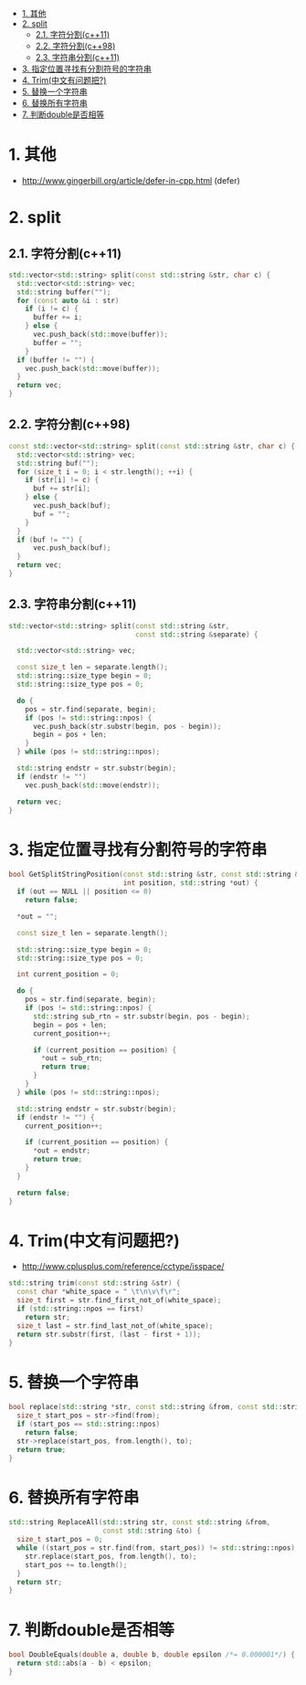 

<!-- TOC -->

- [1. 其他](#1-其他)
- [2. split](#2-split)
    - [2.1. 字符分割(c++11)](#21-字符分割c11)
    - [2.2. 字符分割(c++98)](#22-字符分割c98)
    - [2.3. 字符串分割(c++11)](#23-字符串分割c11)
- [3. 指定位置寻找有分割符号的字符串](#3-指定位置寻找有分割符号的字符串)
- [4. Trim(中文有问题把?)](#4-trim中文有问题把)
- [5. 替换一个字符串](#5-替换一个字符串)
- [6. 替换所有字符串](#6-替换所有字符串)
- [7. 判断double是否相等](#7-判断double是否相等)

<!-- /TOC -->


# 1. 其他 

* http://www.gingerbill.org/article/defer-in-cpp.html (defer)

# 2. split

## 2.1. 字符分割(c++11)
```c++
std::vector<std::string> split(const std::string &str, char c) {
  std::vector<std::string> vec;
  std::string buffer("");
  for (const auto &i : str)
    if (i != c) {
      buffer += i;
    } else {
      vec.push_back(std::move(buffer));
      buffer = "";
    }
  if (buffer != "") {
    vec.push_back(std::move(buffer));
  }
  return vec;
}
```

## 2.2. 字符分割(c++98)
```c++
const std::vector<std::string> split(const std::string &str, char c) {
  std::vector<std::string> vec;
  std::string buf("");
  for (size_t i = 0; i < str.length(); ++i) {
    if (str[i] != c) {
      buf += str[i];
    } else {
      vec.push_back(buf);
      buf = "";
    }
  }
  if (buf != "") {
      vec.push_back(buf);
  }
  return vec;
}
```

## 2.3. 字符串分割(c++11)

```c++
std::vector<std::string> split(const std::string &str,
                               const std::string &separate) {

  std::vector<std::string> vec;

  const size_t len = separate.length();
  std::string::size_type begin = 0;
  std::string::size_type pos = 0;

  do {
    pos = str.find(separate, begin);
    if (pos != std::string::npos) {
      vec.push_back(str.substr(begin, pos - begin));
      begin = pos + len;
    }
  } while (pos != std::string::npos);

  std::string endstr = str.substr(begin);
  if (endstr != "")
    vec.push_back(std::move(endstr));

  return vec;
}
```

# 3. 指定位置寻找有分割符号的字符串
```c++
bool GetSplitStringPosition(const std::string &str, const std::string &separate,
                            int position, std::string *out) {
  if (out == NULL || position <= 0)
    return false;

  *out = "";

  const size_t len = separate.length();

  std::string::size_type begin = 0;
  std::string::size_type pos = 0;

  int current_position = 0;

  do {
    pos = str.find(separate, begin);
    if (pos != std::string::npos) {
      std::string sub_rtn = str.substr(begin, pos - begin);
      begin = pos + len;
      current_position++;

      if (current_position == position) {
        *out = sub_rtn;
        return true;
      }
    }
  } while (pos != std::string::npos);

  std::string endstr = str.substr(begin);
  if (endstr != "") {
    current_position++;

    if (current_position == position) {
      *out = endstr;
      return true;
    }
  }

  return false;
}
```

# 4. Trim(中文有问题把?)
* http://www.cplusplus.com/reference/cctype/isspace/
```c++
std::string trim(const std::string &str) {
  const char *white_space = " \t\n\v\f\r";
  size_t first = str.find_first_not_of(white_space);
  if (std::string::npos == first)
    return str;
  size_t last = str.find_last_not_of(white_space);
  return str.substr(first, (last - first + 1));
}
```

# 5. 替换一个字符串

```c++
bool replace(std::string *str, const std::string &from, const std::string &to) {
  size_t start_pos = str->find(from);
  if (start_pos == std::string::npos)
    return false;
  str->replace(start_pos, from.length(), to);
  return true;
}
```

# 6. 替换所有字符串

```c++
std::string ReplaceAll(std::string str, const std::string &from,
                       const std::string &to) {
  size_t start_pos = 0;
  while ((start_pos = str.find(from, start_pos)) != std::string::npos) {
    str.replace(start_pos, from.length(), to);
    start_pos += to.length();
  }
  return str;
}
```

# 7. 判断double是否相等

```c++
bool DoubleEquals(double a, double b, double epsilon /*= 0.000001*/) {
  return std::abs(a - b) < epsilon;
}
```

